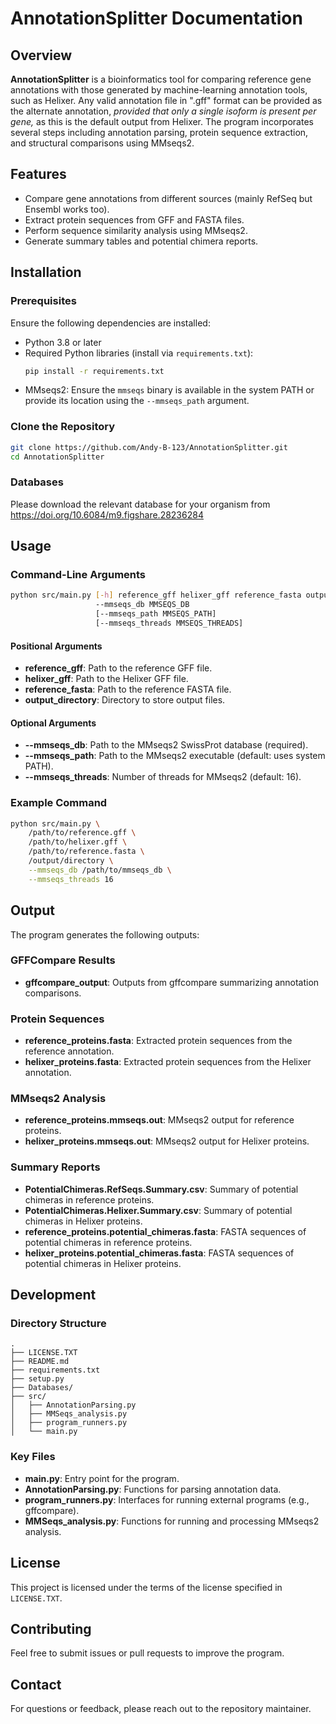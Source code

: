 # AnnotationSplitter Documentation

## Overview
**AnnotationSplitter** is a bioinformatics tool for comparing reference gene annotations with those generated by machine-learning annotation tools, such as Helixer. Any valid annotation file in ".gff" format can be provided as the alternate annotation, _provided that only a single isoform is present per gene,_ as this is the default output from Helixer. The program incorporates several steps including annotation parsing, protein sequence extraction, and structural comparisons using MMseqs2.

## Features
- Compare gene annotations from different sources (mainly RefSeq but Ensembl works too).
- Extract protein sequences from GFF and FASTA files.
- Perform sequence similarity analysis using MMseqs2.
- Generate summary tables and potential chimera reports.

## Installation

### Prerequisites
Ensure the following dependencies are installed:
- Python 3.8 or later
- Required Python libraries (install via `requirements.txt`):
  ```bash
  pip install -r requirements.txt
  ```
- MMseqs2: Ensure the `mmseqs` binary is available in the system PATH or provide its location using the `--mmseqs_path` argument.

### Clone the Repository
```bash
git clone https://github.com/Andy-B-123/AnnotationSplitter.git
cd AnnotationSplitter
```

### Databases
Please download the relevant database for your organism from https://doi.org/10.6084/m9.figshare.28236284

## Usage

### Command-Line Arguments
```bash
python src/main.py [-h] reference_gff helixer_gff reference_fasta output_directory
                   --mmseqs_db MMSEQS_DB
                   [--mmseqs_path MMSEQS_PATH]
                   [--mmseqs_threads MMSEQS_THREADS]
```

#### Positional Arguments
- **reference_gff**: Path to the reference GFF file.
- **helixer_gff**: Path to the Helixer GFF file.
- **reference_fasta**: Path to the reference FASTA file.
- **output_directory**: Directory to store output files.

#### Optional Arguments
- **--mmseqs_db**: Path to the MMseqs2 SwissProt database (required).
- **--mmseqs_path**: Path to the MMseqs2 executable (default: uses system PATH).
- **--mmseqs_threads**: Number of threads for MMseqs2 (default: 16).

### Example Command
```bash
python src/main.py \
    /path/to/reference.gff \
    /path/to/helixer.gff \
    /path/to/reference.fasta \
    /output/directory \
    --mmseqs_db /path/to/mmseqs_db \
    --mmseqs_threads 16
```

## Output
The program generates the following outputs:

### GFFCompare Results
- **gffcompare_output**: Outputs from gffcompare summarizing annotation comparisons.

### Protein Sequences
- **reference_proteins.fasta**: Extracted protein sequences from the reference annotation.
- **helixer_proteins.fasta**: Extracted protein sequences from the Helixer annotation.

### MMseqs2 Analysis
- **reference_proteins.mmseqs.out**: MMseqs2 output for reference proteins.
- **helixer_proteins.mmseqs.out**: MMseqs2 output for Helixer proteins.

### Summary Reports
- **PotentialChimeras.RefSeqs.Summary.csv**: Summary of potential chimeras in reference proteins.
- **PotentialChimeras.Helixer.Summary.csv**: Summary of potential chimeras in Helixer proteins.
- **reference_proteins.potential_chimeras.fasta**: FASTA sequences of potential chimeras in reference proteins.
- **helixer_proteins.potential_chimeras.fasta**: FASTA sequences of potential chimeras in Helixer proteins.

## Development

### Directory Structure
```
.
├── LICENSE.TXT
├── README.md
├── requirements.txt
├── setup.py
├── Databases/
├── src/
│   ├── AnnotationParsing.py
│   ├── MMSeqs_analysis.py
│   ├── program_runners.py
│   └── main.py
```

### Key Files
- **main.py**: Entry point for the program.
- **AnnotationParsing.py**: Functions for parsing annotation data.
- **program_runners.py**: Interfaces for running external programs (e.g., gffcompare).
- **MMSeqs_analysis.py**: Functions for running and processing MMseqs2 analysis.

## License
This project is licensed under the terms of the license specified in `LICENSE.TXT`.

## Contributing
Feel free to submit issues or pull requests to improve the program.

## Contact
For questions or feedback, please reach out to the repository maintainer.

